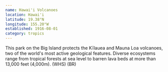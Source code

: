 ```yaml
---
name: Hawai'i Volcanoes
location: Hawai'i
latitude: 19.38°N
longitude: 155.20°W
established: 1916-08-01
category: tropics
---
```


This park on the Big Island protects the Kīlauea and Mauna Loa volcanoes, two of the world's most active geological features. Diverse ecosystems range from tropical forests at sea level to barren lava beds at more than 13,000 feet (4,000m). (WHS) (BR)
